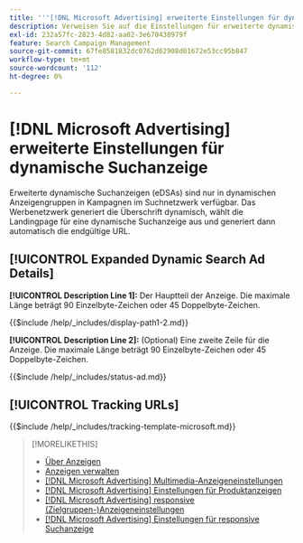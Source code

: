 ```yaml
---
title: '''[!DNL Microsoft Advertising] erweiterte Einstellungen für dynamische Suchanzeigen'
description: Verweisen Sie auf die Einstellungen für erweiterte dynamische Suchanzeigen. [!DNL Microsoft Advertising]
exl-id: 232a57fc-2823-4d82-aa02-3e670430979f
feature: Search Campaign Management
source-git-commit: 67fe8581832dc0762d62908d01672e53cc95b847
workflow-type: tm+mt
source-wordcount: '112'
ht-degree: 0%

---
```


# [!DNL Microsoft Advertising] erweiterte Einstellungen für dynamische Suchanzeige

Erweiterte dynamische Suchanzeigen (eDSAs) sind nur in dynamischen Anzeigengruppen in Kampagnen im Suchnetzwerk verfügbar. Das Werbenetzwerk generiert die Überschrift dynamisch, wählt die Landingpage für eine dynamische Suchanzeige aus und generiert dann automatisch die endgültige URL.

## [!UICONTROL Expanded Dynamic Search Ad Details]

**[!UICONTROL Description Line 1]:** Der Hauptteil der Anzeige. Die maximale Länge beträgt 90 Einzelbyte-Zeichen oder 45 Doppelbyte-Zeichen.

<!-- **[!UICONTROL Display Path 1]**, **[!UICONTROL Display Path 2]:** -->

{{$include /help/_includes/display-path1-2.md}}

**[!UICONTROL Description Line 2]:** (Optional) Eine zweite Zeile für die Anzeige. Die maximale Länge beträgt 90 Einzelbyte-Zeichen oder 45 Doppelbyte-Zeichen.

<!-- **[!UICONTROL Status]:** -->

{{$include /help/_includes/status-ad.md}}

## [!UICONTROL Tracking URLs]

<!-- **[!UICONTROL Tracking Template URl]:** -->

{{$include /help/_includes/tracking-template-microsoft.md}}

>[!MORELIKETHIS]
>
>* [Über Anzeigen](ad-about.md)
>* [Anzeigen verwalten](ad-manage.md)
>* [[!DNL Microsoft Advertising] Multimedia-Anzeigeneinstellungen](ad-settings-microsoft-multimedia.md)
>* [[!DNL Microsoft Advertising] Einstellungen für Produktanzeigen](ad-settings-microsoft-product.md)
>* [[!DNL Microsoft Advertising] responsive (Zielgruppen-)Anzeigeneinstellungen](ad-settings-microsoft-responsive.md)
>* [[!DNL Microsoft Advertising] Einstellungen für responsive Suchanzeige](ad-settings-microsoft-rsa.md)
